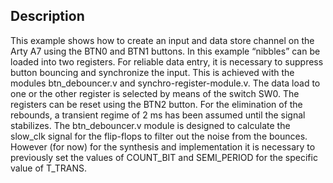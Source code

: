
Description
-----------
This example shows how to create an input and data store channel on the 
Arty A7 using the BTN0 and BTN1 buttons. In this example “nibbles” can 
be loaded into two registers. For reliable data entry, it is necessary 
to suppress button bouncing and synchronize the input. This is achieved 
with the modules btn_debouncer.v and synchro-register-module.v. The 
data load to one or the other register is selected by means of the 
switch SW0. The registers can be reset using the BTN2  button. For the 
elimination of the rebounds, a transient regime of 2 ms has been 
assumed until the signal stabilizes. The btn_debouncer.v module is 
designed to calculate the slow_clk signal for the flip-flops to filter 
out the noise from the bounces. However (for now) for the synthesis and 
implementation it is necessary to previously set the values of COUNT_BIT 
and SEMI_PERIOD for the specific value of T_TRANS.

